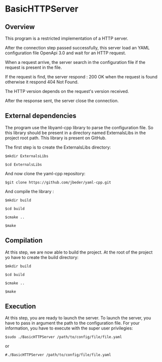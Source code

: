 # BasicHTTPServer

## Overview

This program is a restricted implementation of a HTTP server.

After the connection step passed successfully, this server load an YAML configuration file OpenApi 3.0 and wait for an HTTP request.

When a request arrive, the server search in the configuration file if the request is present in the file.

If the request is find, the server respond : 200 OK when the request is found otherwise it respond 404 Not Found.

The HTTP version depends on the request's version received.

After the response sent, the server close the connection.

## External dependencies

The program use the libyaml-cpp library to parse the configuration file. So this library should be present in a directory named ExternalsLibs in the project root path. This library is present on GitHub.

The first step is to create the ExternalsLibs directory:

`$mkdir ExternalsLibs`

`$cd ExternalsLibs`

And now clone the yaml-cpp repository:

`$git clone https://github.com/jbeder/yaml-cpp.git`

And compile the library :

`$mkdir build`

`$cd build`

`$cmake ..`

`$make`

## Compilation

At this step, we are now able to build the project.
At the root of the project yo have to create the build directory:

`$mkdir build`

`$cd build`

`$cmake ..`

`$make`

## Execution

At this step, you are ready to launch the server. To launch the server, you have to pass in argument the path to the configuration file.
For your information, you have to execute with the super user privilegies:

`$sudo ./BasicHTTPServer /path/to/config/file/file.yaml`

or 

`#./BasicHTTPServer /path/to/config/file/file.yaml`
